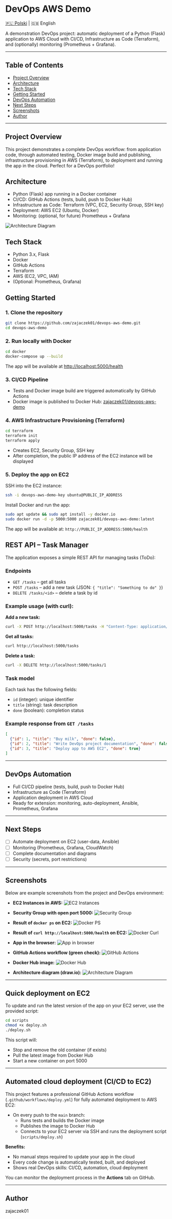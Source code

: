 # DevOps AWS Demo

[🇵🇱 Polski](README.pl.md) | 🇬🇧 English

A demonstration DevOps project: automatic deployment of a Python (Flask) application to AWS Cloud with CI/CD, Infrastructure as Code (Terraform), and (optionally) monitoring (Prometheus + Grafana).

---

## Table of Contents
- [Project Overview](#project-overview)
- [Architecture](#architecture)
- [Tech Stack](#tech-stack)
- [Getting Started](#getting-started)
- [DevOps Automation](#devops-automation)
- [Next Steps](#next-steps)
- [Screenshots](#screenshots)
- [Author](#author)

---

## Project Overview
This project demonstrates a complete DevOps workflow: from application code, through automated testing, Docker image build and publishing, infrastructure provisioning in AWS (Terraform), to deployment and running the app in the cloud. Perfect for a DevOps portfolio!

## Architecture
- Python (Flask) app running in a Docker container
- CI/CD: GitHub Actions (tests, build, push to Docker Hub)
- Infrastructure as Code: Terraform (VPC, EC2, Security Group, SSH key)
- Deployment: AWS EC2 (Ubuntu, Docker)
- Monitoring: (optional, for future) Prometheus + Grafana

![Architecture Diagram](diagrams/architecture.png)

## Tech Stack
- Python 3.x, Flask
- Docker
- GitHub Actions
- Terraform
- AWS (EC2, VPC, IAM)
- (Optional: Prometheus, Grafana)

## Getting Started

### 1. Clone the repository
```sh
git clone https://github.com/zajaczek01/devops-aws-demo.git
cd devops-aws-demo
```

### 2. Run locally with Docker
```sh
cd docker
docker-compose up --build
```
The app will be available at [http://localhost:5000/health](http://localhost:5000/health)

### 3. CI/CD Pipeline
- Tests and Docker image build are triggered automatically by GitHub Actions
- Docker image is published to Docker Hub: [zajaczek01/devops-aws-demo](https://hub.docker.com/r/zajaczek01/devops-aws-demo)

### 4. AWS Infrastructure Provisioning (Terraform)
```sh
cd terraform
terraform init
terraform apply
```
- Creates EC2, Security Group, SSH key
- After completion, the public IP address of the EC2 instance will be displayed

### 5. Deploy the app on EC2
SSH into the EC2 instance:
```sh
ssh -i devops-aws-demo-key ubuntu@PUBLIC_IP_ADDRESS
```
Install Docker and run the app:
```sh
sudo apt update && sudo apt install -y docker.io
sudo docker run -d -p 5000:5000 zajaczek01/devops-aws-demo:latest
```
The app will be available at: `http://PUBLIC_IP_ADDRESS:5000/health`

## REST API – Task Manager

The application exposes a simple REST API for managing tasks (ToDo):

### Endpoints
- `GET /tasks` – get all tasks
- `POST /tasks` – add a new task (JSON: `{ "title": "Something to do" }`)
- `DELETE /tasks/<id>` – delete a task by id

### Example usage (with curl):

**Add a new task:**
```sh
curl -X POST http://localhost:5000/tasks -H "Content-Type: application/json" -d '{"title": "Buy milk"}'
```

**Get all tasks:**
```sh
curl http://localhost:5000/tasks
```

**Delete a task:**
```sh
curl -X DELETE http://localhost:5000/tasks/1
```

### Task model
Each task has the following fields:
- `id` (integer): unique identifier
- `title` (string): task description
- `done` (boolean): completion status

### Example response from `GET /tasks`
```json
[
  {"id": 1, "title": "Buy milk", "done": false},
  {"id": 2, "title": "Write DevOps project documentation", "done": false},
  {"id": 3, "title": "Deploy app to AWS EC2", "done": true}
]
```

---

## DevOps Automation
- Full CI/CD pipeline (tests, build, push to Docker Hub)
- Infrastructure as Code (Terraform)
- Application deployment in AWS Cloud
- Ready for extension: monitoring, auto-deployment, Ansible, Prometheus, Grafana

---

## Next Steps
- [ ] Automate deployment on EC2 (user-data, Ansible)
- [ ] Monitoring (Prometheus, Grafana, CloudWatch)
- [ ] Complete documentation and diagrams
- [ ] Security (secrets, port restrictions)

---

## Screenshots

Below are example screenshots from the project and DevOps environment:

- **EC2 Instances in AWS:**
  ![EC2 Instances](diagrams/aws_instances.png)

- **Security Group with open port 5000:**
  ![Security Group](diagrams/aws_security_groups.png)

- **Result of `docker ps` on EC2:**
  ![Docker PS](diagrams/docker_ps.png)

- **Result of `curl http://localhost:5000/health` on EC2:**
  ![Docker Curl](diagrams/docker_curl.png)

- **App in the browser:**
  ![App in browser](diagrams/status_ok.png)

- **GitHub Actions workflow (green check):**
  ![GitHub Actions](diagrams/github_actions.png)

- **Docker Hub image:**
  ![Docker Hub](diagrams/docker_image.png)

- **Architecture diagram (draw.io):**
  ![Architecture Diagram](diagrams/architecture.png)

---


## Quick deployment on EC2

To update and run the latest version of the app on your EC2 server, use the provided script:

```sh
cd scripts
chmod +x deploy.sh
./deploy.sh
```

This script will:
- Stop and remove the old container (if exists)
- Pull the latest image from Docker Hub
- Start a new container on port 5000 

---

## Automated cloud deployment (CI/CD to EC2)

This project features a professional GitHub Actions workflow (`.github/workflows/deploy.yml`) for fully automated deployment to AWS EC2:

- On every push to the `main` branch:
  - Runs tests and builds the Docker image
  - Publishes the image to Docker Hub
  - Connects to your EC2 server via SSH and runs the deployment script (`scripts/deploy.sh`)

**Benefits:**
- No manual steps required to update your app in the cloud
- Every code change is automatically tested, built, and deployed
- Shows real DevOps skills: CI/CD, automation, cloud deployment

You can monitor the deployment process in the **Actions** tab on GitHub.

---

## Author
zajaczek01 

